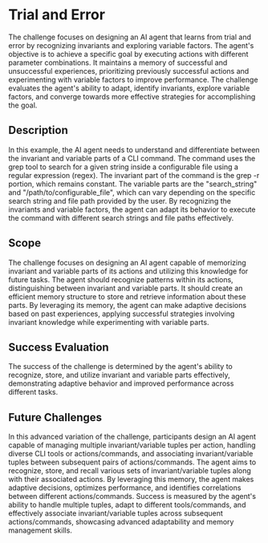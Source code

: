 # Trial and Error

The challenge focuses on designing an AI agent that learns from trial and error by recognizing invariants and exploring variable factors. The agent's objective is to achieve a specific goal by executing actions with different parameter combinations. It maintains a memory of successful and unsuccessful experiences, prioritizing previously successful actions and experimenting with variable factors to improve performance. The challenge evaluates the agent's ability to adapt, identify invariants, explore variable factors, and converge towards more effective strategies for accomplishing the goal.


## Description

In this example, the AI agent needs to understand and differentiate between the invariant and variable parts of a CLI command. The command uses the grep tool to search for a given string inside a configurable file using a regular expression (regex). The invariant part of the command is the grep -r portion, which remains constant. The variable parts are the "search_string" and "/path/to/configurable_file", which can vary depending on the specific search string and file path provided by the user. By recognizing the invariants and variable factors, the agent can adapt its behavior to execute the command with different search strings and file paths effectively.

## Scope

The challenge focuses on designing an AI agent capable of memorizing invariant and variable parts of its actions and utilizing this knowledge for future tasks. The agent should recognize patterns within its actions, distinguishing between invariant and variable parts. It should create an efficient memory structure to store and retrieve information about these parts. By leveraging its memory, the agent can make adaptive decisions based on past experiences, applying successful strategies involving invariant knowledge while experimenting with variable parts. 



## Success Evaluation

The success of the challenge is determined by the agent's ability to recognize, store, and utilize invariant and variable parts effectively, demonstrating adaptive behavior and improved performance across different tasks.

## Future Challenges
In this advanced variation of the challenge, participants design an AI agent capable of managing multiple invariant/variable tuples per action, handling diverse CLI tools or actions/commands, and associating invariant/variable tuples between subsequent pairs of actions/commands. The agent aims to recognize, store, and recall various sets of invariant/variable tuples along with their associated actions. By leveraging this memory, the agent makes adaptive decisions, optimizes performance, and identifies correlations between different actions/commands. Success is measured by the agent's ability to handle multiple tuples, adapt to different tools/commands, and effectively associate invariant/variable tuples across subsequent actions/commands, showcasing advanced adaptability and memory management skills.

